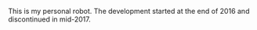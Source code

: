 This is my personal robot. The development started at the end of 2016 and discontinued in mid-2017.
